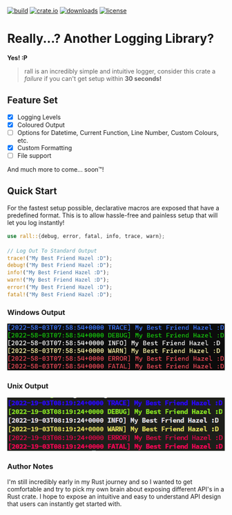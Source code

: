 [![build](https://github.com/sgoudham/rall/actions/workflows/build.yml/badge.svg?branch=main)](https://github.com/sgoudham/rall/actions/workflows/build.yml)
[![crate.io](https://img.shields.io/crates/v/rall)](https://crates.io/crates/rall)
[![downloads](https://img.shields.io/crates/d/rall)](https://crates.io/crates/rall)
[![license](https://img.shields.io/github/license/sgoudham/rall)](LICENSE)

# Really...? Another Logging Library?

**Yes! :P**

> rall is an incredibly simple and intuitive logger, consider this crate a _failure_ if you can't get setup within **30 seconds!**

## Feature Set

- [x] Logging Levels
- [x] Coloured Output
- [ ] Options for Datetime, Current Function, Line Number, Custom Colours, etc.
- [x] Custom Formatting
- [ ] File support

And much more to come... soon™!

## Quick Start

For the fastest setup possible, declarative macros are exposed that have a predefined format.
This is to allow hassle-free and painless setup that will let you log instantly!

```rust
use rall::{debug, error, fatal, info, trace, warn};

// Log Out To Standard Output
trace!("My Best Friend Hazel :D");
debug!("My Best Friend Hazel :D");
info!("My Best Friend Hazel :D");
warn!("My Best Friend Hazel :D");
error!("My Best Friend Hazel :D");
fatal!("My Best Friend Hazel :D");
```

### Windows Output

![Windows Logs](images/windows_logs.png)

### Unix Output

![Unix Logs](images/unix_logs.png)

### Author Notes

I'm still incredibly early in my Rust journey and so I wanted to get comfortable and try to pick my own brain about
exposing different API's in a Rust crate. I hope to expose an intuitive and easy to understand API design that users can
instantly get started with.